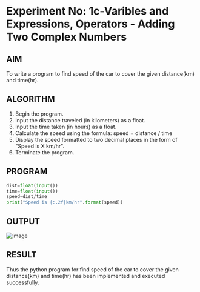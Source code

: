 # Experiment No: 1c-Varibles and Expressions, Operators - Adding Two Complex Numbers

## AIM
To write a program to find speed of the car to cover the given distance(km) and time(hr).
## ALGORITHM
1. Begin the program.
2. Input the distance traveled (in kilometers) as a float.
3. Input the time taken (in hours) as a float.
4. Calculate the speed using the formula: speed = distance / time
5. Display the speed formatted to two decimal places in the form of "Speed is X km/hr".
6. Terminate the program.
## PROGRAM
```python
dist=float(input())
time=float(input())
speed=dist/time
print("Speed is {:.2f}km/hr".format(speed))
```
## OUTPUT
![image](https://github.com/user-attachments/assets/453f7112-7ec6-45a1-8e5d-86a3c49c2ed2)
## RESULT
Thus the python program for  find speed of the car to cover the given distance(km) and time(hr) has been implemented and executed successfully.
